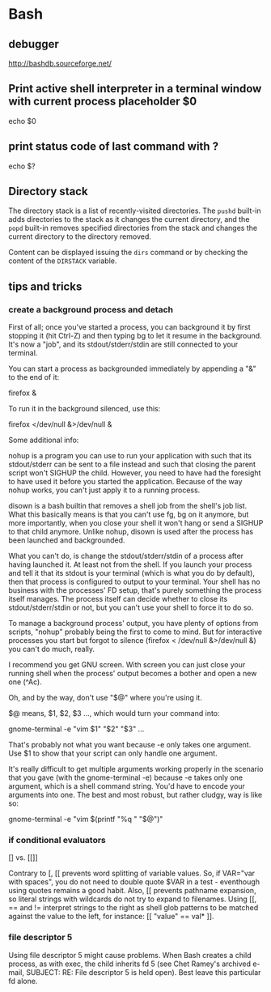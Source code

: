 # Bash

## debugger

http://bashdb.sourceforge.net/

## Print active shell interpreter in a terminal window with current process placeholder $0

echo $0

## print status code of last command with ?

echo $?

## Directory stack

The directory stack is a list of recently-visited directories. The `pushd` built-in adds directories to the stack as it changes the current directory, and the `popd` built-in removes specified directories from the stack and changes the current directory to the directory removed.

Content can be displayed issuing the `dirs` command or by checking the content of the `DIRSTACK` variable.


## tips and tricks

### create a background process and detach



First of all; once you've started a process, you can background it by first stopping it (hit Ctrl-Z) and then typing bg to let it resume in the background. It's now a "job", and its stdout/stderr/stdin are still connected to your terminal.

You can start a process as backgrounded immediately by appending a "&" to the end of it:

firefox &

To run it in the background silenced, use this:

firefox </dev/null &>/dev/null &

Some additional info:

nohup is a program you can use to run your application with such that its stdout/stderr can be sent to a file instead and such that closing the parent script won't SIGHUP the child. However, you need to have had the foresight to have used it before you started the application. Because of the way nohup works, you can't just apply it to a running process.

disown is a bash builtin that removes a shell job from the shell's job list. What this basically means is that you can't use fg, bg on it anymore, but more importantly, when you close your shell it won't hang or send a SIGHUP to that child anymore. Unlike nohup, disown is used after the process has been launched and backgrounded.

What you can't do, is change the stdout/stderr/stdin of a process after having launched it. At least not from the shell. If you launch your process and tell it that its stdout is your terminal (which is what you do by default), then that process is configured to output to your terminal. Your shell has no business with the processes' FD setup, that's purely something the process itself manages. The process itself can decide whether to close its stdout/stderr/stdin or not, but you can't use your shell to force it to do so.

To manage a background process' output, you have plenty of options from scripts, "nohup" probably being the first to come to mind. But for interactive processes you start but forgot to silence (firefox < /dev/null &>/dev/null &) you can't do much, really.

I recommend you get GNU screen. With screen you can just close your running shell when the process' output becomes a bother and open a new one (^Ac).

Oh, and by the way, don't use "$@" where you're using it.

$@ means, $1, $2, $3 ..., which would turn your command into:

gnome-terminal -e "vim $1" "$2" "$3" ...

That's probably not what you want because -e only takes one argument. Use $1 to show that your script can only handle one argument.

It's really difficult to get multiple arguments working properly in the scenario that you gave (with the gnome-terminal -e) because -e takes only one argument, which is a shell command string. You'd have to encode your arguments into one. The best and most robust, but rather cludgy, way is like so:

gnome-terminal -e "vim $(printf "%q " "$@")"

### if conditional evaluators
\[] vs. \[\[]]
 	

Contrary to \[, \[\[ prevents word splitting of variable values. So, if VAR="var with spaces", you do not need to double quote $VAR in a test - eventhough using quotes remains a good habit. Also, \[\[ prevents pathname expansion, so literal strings with wildcards do not try to expand to filenames. Using \[\[, == and != interpret strings to the right as shell glob patterns to be matched against the value to the left, for instance: \[\[ "value" == val* ]].

### file descriptor 5

Using file descriptor 5 might cause problems. When Bash creates a child process, as with exec, the child inherits fd 5 (see Chet Ramey's archived e-mail, SUBJECT: RE: File descriptor 5 is held open). Best leave this particular fd alone.

